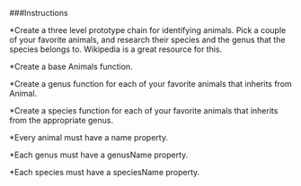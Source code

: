 ###Instructions

*Create a three level prototype chain for identifying animals. Pick a couple of your favorite animals, and research their species and the genus that the species belongs to. Wikipedia is a great resource for this.

*Create a base Animals function.

*Create a genus function for each of your favorite animals that inherits from Animal.

*Create a species function for each of your favorite animals that inherits from the appropriate genus.

*Every animal must have a name property.

*Each genus must have a genusName property.

*Each species must have a speciesName property.